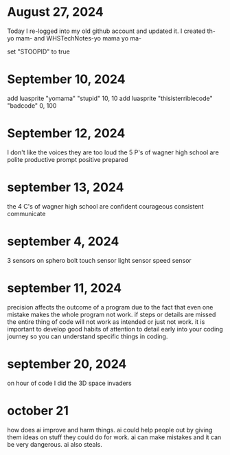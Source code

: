 # August 27, 2024
Today I re-logged into my old github account and updated it. I created th- yo mam- and WHSTechNotes-yo mama yo ma-


set "STOOPID" to true

# September 10, 2024
  add luasprite "yomama" "stupid" 10, 10
  add luasprite "thisisterriblecode" "badcode" 0, 100

# September 12, 2024
  I don't like the voices
  they are too loud
  the 5 P's of wagner high school are
  polite
  productive
  prompt
  positive
  prepared


# september 13, 2024
  the 4 C's of wagner high school are
  confident
  courageous
  consistent
  communicate
  
# september 4, 2024
  3 sensors on sphero bolt
  touch sensor
  light sensor
  speed sensor

# september 11, 2024
  precision affects the outcome of a program due to the fact that even one mistake makes the whole program not work. if steps or details are missed the entire thing of code will not work as intended or just not work. it is important to develop good habits of attention to detail early into your coding journey so you can understand specific things in coding.

# september 20, 2024
  on hour of code I did the 3D space invaders

# october 21
  how does ai improve and harm things.
  ai could help people out by giving them ideas on stuff they could do for work. ai can make mistakes and it can be very dangerous. ai also steals.
